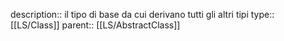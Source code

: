 description:: il tipo di base da cui derivano tutti gli altri tipi
type:: [[LS/Class]]
parent:: [[LS/AbstractClass]]

